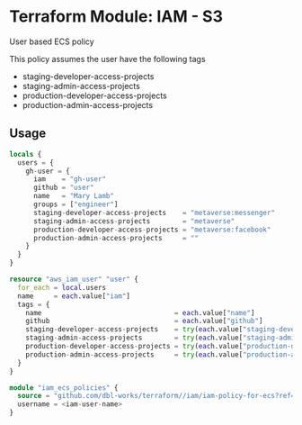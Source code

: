 # Terraform Module: IAM - S3

User based ECS policy

This policy assumes the user have the following tags

- staging-developer-access-projects
- staging-admin-access-projects
- production-developer-access-projects
- production-admin-access-projects

## Usage

```terraform
locals {
  users = {
    gh-user = {
      iam    = "gh-user"
      github = "user"
      name   = "Mary Lamb"
      groups = ["engineer"]
      staging-developer-access-projects    = "metaverse:messenger"
      staging-admin-access-projects        = "metaverse"
      production-developer-access-projects = "metaverse:facebook"
      production-admin-access-projects     = ""
    }
  }
}

resource "aws_iam_user" "user" {
  for_each = local.users
  name     = each.value["iam"]
  tags = {
    name                                 = each.value["name"]
    github                               = each.value["github"]
    staging-developer-access-projects    = try(each.value["staging-developer-access-projects"], "")
    staging-admin-access-projects        = try(each.value["staging-admin-access-projects"], "")
    production-developer-access-projects = try(each.value["production-developer-access-projects"], "")
    production-admin-access-projects     = try(each.value["production-admin-access-projects"], "")
  }
}

module "iam_ecs_policies" {
  source = "github.com/dbl-works/terraform//iam/iam-policy-for-ecs?ref=v2022.05.18"
  username = <iam-user-name>
}
```

